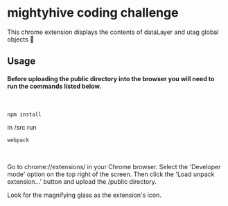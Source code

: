# mightyhive coding challenge

This chrome extension displays the contents of dataLayer and utag global objects :mag_right:

## Usage

#### Before uploading the public directory into the browser you will need to run the commands listed below. 

<br>

```sh
npm install
```
In /src run
```sh
webpack
```

<br>

Go to chrome://extensions/ in your Chrome browser. Select the 'Developer mode' option on the top right of the screen. Then click the 'Load unpack extension...' button and upload the /public directory. 

Look for the magnifying glass as the extension's icon.

<br>